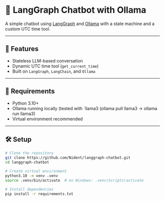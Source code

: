 # 🧠 LangGraph Chatbot with Ollama

A simple chatbot using [LangGraph](https://github.com/langchain-ai/langgraph) 
and [Ollama](https://ollama.com) with a state machine and a custom UTC time tool.

---

## 🚀 Features

- Stateless LLM-based conversation
- Dynamic UTC time tool (`get_current_time`)
- Built on `LangGraph`, `LangChain`, and `Ollama`

---

## 🧱 Requirements

- Python 3.10+
- Ollama running locally (tested with `llama3
(ollama pull llama3 -> ollama run llama3)
- Virtual environment recommended

---

## 🛠 Setup

```bash
# Clone the repository
git clone https://github.com/Nident/langgraph-chatbot.git
cd langgraph-chatbot

# Create virtual environment
python3.10 -m venv .venv
source .venv/bin/activate  # on Windows: .venv\Scripts\activate

# Install dependencies
pip install -r requirements.txt

